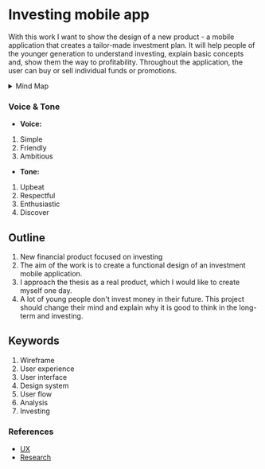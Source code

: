 # Investing mobile app

With this work I want to show the design of a new product - a mobile application that creates a tailor-made investment plan. It will help people of the younger generation to understand investing, explain basic concepts and, show them the way to profitability. Throughout the application, the user can buy or sell individual funds or promotions.

<details>
  <summary>Mind Map</summary>

  ![Mind map with of my thesis.](mind-map.jpg)
  [Mind map with of my thesis2](mind-map.jpg)
</details>

### Voice & Tone

<!-- For example. See Recap section links for review. -->

- **Voice:** 
1. Simple
2. Friendly
3. Ambitious
- **Tone:** 
1. Upbeat
2. Respectful
3. Enthusiastic
4. Discover

## Outline

1. New financial product focused on investing
2. The aim of the work is to create a functional design of an investment mobile application.
3. I approach the thesis as a real product, which I would like to create myself one day.
4. A lot of young people don't invest money in their future. This project should change their mind and explain why it is good to think in the long-term and investing.

## Keywords

1. Wireframe
2. User experience
3. User interface
4. Design system
5. User flow
6. Analysis 
7. Investing

### References

<!-- Consider reference style for textual works, data sets, and audiovisual and online media. -->

- [UX](https://core.ac.uk/download/pdf/161417374.pdf)
- [Research](https://www.diva-portal.org/smash/get/diva2:517062/FULLTEXT02.pdf)
